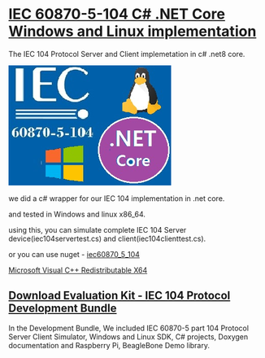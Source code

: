 # [IEC 60870-5-104 C# .NET Core Windows and Linux implementation](http://www.freyrscada.com/iec-60870-5-104-netcore-windows-linux.php)


The IEC 104 Protocol Server and Client implemetation in c# .net8 core.

[![IEC 60870-5-104 Protocol dotnetcore](https://raw.githubusercontent.com/FreyrSCADA/IEC-60870-5-104/refs/heads/master/img/iec104-netcore.jpg)](https://www.freyrscada.com/iec-60870-5-104-netcore-windows-linux.php)


we did a c# wrapper for our IEC 104 implementation in .net core.

and tested in Windows and linux x86_64.


using this, you can simulate complete IEC 104 Server device(iec104servertest.cs) and client(iec104clienttest.cs).


or you can use nuget - [iec60870_5_104](https://www.nuget.org/packages/iec60870_5_104)


[Microsoft Visual C++ Redistributable X64](https://download.microsoft.com/download/1/6/5/165255E7-1014-4D0A-B094-B6A430A6BFFC/vcredist_x64.exe)


## [Download Evaluation Kit - IEC 104 Protocol Development Bundle](http://www.freyrscada.com/iec-60870-5-104.php#Download-IEC60870-5-104-Development-Bundle)

In the Development Bundle, We included IEC 60870-5 part 104 Protocol Server  Client Simulator, Windows and Linux SDK, C# projects, Doxygen documentation and Raspberry Pi, BeagleBone Demo library.
